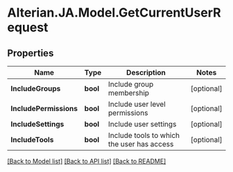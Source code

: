 # Alterian.JA.Model.GetCurrentUserRequest

## Properties

Name | Type | Description | Notes
------------ | ------------- | ------------- | -------------
**IncludeGroups** | **bool** | Include group membership | [optional] 
**IncludePermissions** | **bool** | Include user level permissions | [optional] 
**IncludeSettings** | **bool** | Include user settings | [optional] 
**IncludeTools** | **bool** | Include tools to which the user has access | [optional] 

[[Back to Model list]](../README.md#documentation-for-models) [[Back to API list]](../README.md#documentation-for-api-endpoints) [[Back to README]](../README.md)

